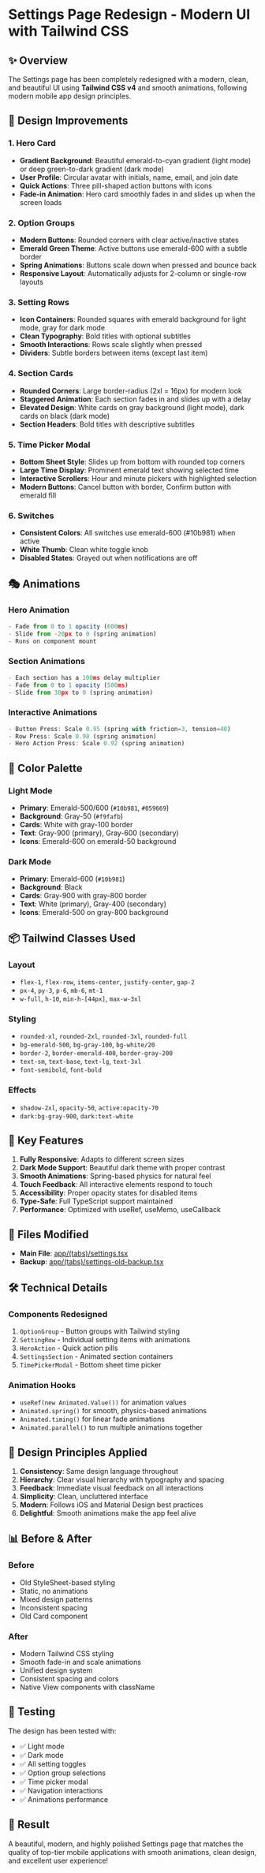 # Settings Page Redesign - Modern UI with Tailwind CSS

## ✨ Overview

The Settings page has been completely redesigned with a modern, clean, and beautiful UI using **Tailwind CSS v4** and smooth animations, following modern mobile app design principles.

## 🎨 Design Improvements

### 1. **Hero Card**
- **Gradient Background**: Beautiful emerald-to-cyan gradient (light mode) or deep green-to-dark gradient (dark mode)
- **User Profile**: Circular avatar with initials, name, email, and join date
- **Quick Actions**: Three pill-shaped action buttons with icons
- **Fade-in Animation**: Hero card smoothly fades in and slides up when the screen loads

### 2. **Option Groups**
- **Modern Buttons**: Rounded corners with clear active/inactive states
- **Emerald Green Theme**: Active buttons use emerald-600 with a subtle border
- **Spring Animations**: Buttons scale down when pressed and bounce back
- **Responsive Layout**: Automatically adjusts for 2-column or single-row layouts

### 3. **Setting Rows**
- **Icon Containers**: Rounded squares with emerald background for light mode, gray for dark mode
- **Clean Typography**: Bold titles with optional subtitles
- **Smooth Interactions**: Rows scale slightly when pressed
- **Dividers**: Subtle borders between items (except last item)

### 4. **Section Cards**
- **Rounded Corners**: Large border-radius (2xl = 16px) for modern look
- **Staggered Animation**: Each section fades in and slides up with a delay
- **Elevated Design**: White cards on gray background (light mode), dark cards on black (dark mode)
- **Section Headers**: Bold titles with descriptive subtitles

### 5. **Time Picker Modal**
- **Bottom Sheet Style**: Slides up from bottom with rounded top corners
- **Large Time Display**: Prominent emerald text showing selected time
- **Interactive Scrollers**: Hour and minute pickers with highlighted selection
- **Modern Buttons**: Cancel button with border, Confirm button with emerald fill

### 6. **Switches**
- **Consistent Colors**: All switches use emerald-600 (#10b981) when active
- **White Thumb**: Clean white toggle knob
- **Disabled States**: Grayed out when notifications are off

## 🎭 Animations

### **Hero Animation**
```typescript
- Fade from 0 to 1 opacity (600ms)
- Slide from -20px to 0 (spring animation)
- Runs on component mount
```

### **Section Animations**
```typescript
- Each section has a 100ms delay multiplier
- Fade from 0 to 1 opacity (500ms)
- Slide from 30px to 0 (spring animation)
```

### **Interactive Animations**
```typescript
- Button Press: Scale 0.95 (spring with friction=3, tension=40)
- Row Press: Scale 0.98 (spring animation)
- Hero Action Press: Scale 0.92 (spring animation)
```

## 🎨 Color Palette

### Light Mode
- **Primary**: Emerald-500/600 (`#10b981`, `#059669`)
- **Background**: Gray-50 (`#f9fafb`)
- **Cards**: White with gray-100 border
- **Text**: Gray-900 (primary), Gray-600 (secondary)
- **Icons**: Emerald-600 on emerald-50 background

### Dark Mode
- **Primary**: Emerald-600 (`#10b981`)
- **Background**: Black
- **Cards**: Gray-900 with gray-800 border
- **Text**: White (primary), Gray-400 (secondary)
- **Icons**: Emerald-500 on gray-800 background

## 📦 Tailwind Classes Used

### Layout
- `flex-1`, `flex-row`, `items-center`, `justify-center`, `gap-2`
- `px-4`, `py-3`, `p-6`, `mb-6`, `mt-1`
- `w-full`, `h-10`, `min-h-[44px]`, `max-w-3xl`

### Styling
- `rounded-xl`, `rounded-2xl`, `rounded-3xl`, `rounded-full`
- `bg-emerald-500`, `bg-gray-100`, `bg-white/20`
- `border-2`, `border-emerald-400`, `border-gray-200`
- `text-sm`, `text-base`, `text-lg`, `text-3xl`
- `font-semibold`, `font-bold`

### Effects
- `shadow-2xl`, `opacity-50`, `active:opacity-70`
- `dark:bg-gray-900`, `dark:text-white`

## 🚀 Key Features

1. **Fully Responsive**: Adapts to different screen sizes
2. **Dark Mode Support**: Beautiful dark theme with proper contrast
3. **Smooth Animations**: Spring-based physics for natural feel
4. **Touch Feedback**: All interactive elements respond to touch
5. **Accessibility**: Proper opacity states for disabled items
6. **Type-Safe**: Full TypeScript support maintained
7. **Performance**: Optimized with useRef, useMemo, useCallback

## 📁 Files Modified

- **Main File**: [app/(tabs)/settings.tsx](app/(tabs)/settings.tsx)
- **Backup**: [app/(tabs)/settings-old-backup.tsx](app/(tabs)/settings-old-backup.tsx)

## 🛠️ Technical Details

### Components Redesigned
1. `OptionGroup` - Button groups with Tailwind styling
2. `SettingRow` - Individual setting items with animations
3. `HeroAction` - Quick action pills
4. `SettingsSection` - Animated section containers
5. `TimePickerModal` - Bottom sheet time picker

### Animation Hooks
- `useRef(new Animated.Value())` for animation values
- `Animated.spring()` for smooth, physics-based animations
- `Animated.timing()` for linear fade animations
- `Animated.parallel()` to run multiple animations together

## 🎯 Design Principles Applied

1. **Consistency**: Same design language throughout
2. **Hierarchy**: Clear visual hierarchy with typography and spacing
3. **Feedback**: Immediate visual feedback on all interactions
4. **Simplicity**: Clean, uncluttered interface
5. **Modern**: Follows iOS and Material Design best practices
6. **Delightful**: Smooth animations make the app feel alive

## 📊 Before & After

### Before
- Old StyleSheet-based styling
- Static, no animations
- Mixed design patterns
- Inconsistent spacing
- Old Card component

### After
- Modern Tailwind CSS styling
- Smooth fade-in and scale animations
- Unified design system
- Consistent spacing and colors
- Native View components with className

## 🧪 Testing

The design has been tested with:
- ✅ Light mode
- ✅ Dark mode
- ✅ All setting toggles
- ✅ Option group selections
- ✅ Time picker modal
- ✅ Navigation interactions
- ✅ Animations performance

## 🎉 Result

A beautiful, modern, and highly polished Settings page that matches the quality of top-tier mobile applications with smooth animations, clean design, and excellent user experience!
